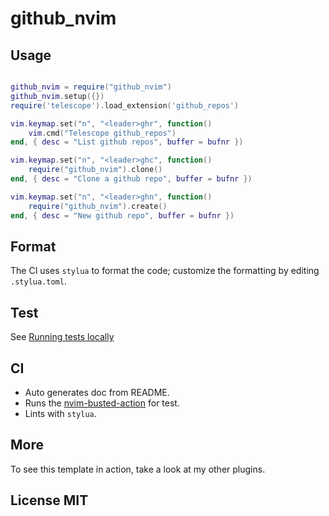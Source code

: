 # github_nvim


## Usage


```lua

github_nvim = require("github_nvim")
github_nvim.setup({})
require('telescope').load_extension('github_repos')

vim.keymap.set("n", "<leader>ghr", function()
    vim.cmd("Telescope github_repos")
end, { desc = "List github repos", buffer = bufnr })

vim.keymap.set("n", "<leader>ghc", function()
    require("github_nvim").clone()
end, { desc = "Clone a github repo", buffer = bufnr })

vim.keymap.set("n", "<leader>ghn", function()
    require("github_nvim").create()
end, { desc = "New github repo", buffer = bufnr })

```

## Format

The CI uses `stylua` to format the code; customize the formatting by editing `.stylua.toml`.

## Test

See [Running tests locally](https://github.com/nvim-neorocks/nvim-busted-action?tab=readme-ov-file#running-tests-locally)

## CI

- Auto generates doc from README.
- Runs the [nvim-busted-action](https://github.com/nvim-neorocks/nvim-busted-action) for test.
- Lints with `stylua`.

## More

To see this template in action, take a look at my other plugins.

## License MIT
